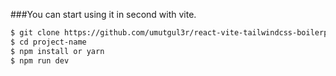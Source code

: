 ###You can start using it in second with vite.

```bash 
$ git clone https://github.com/umutgul3r/react-vite-tailwindcss-boilerplate.git
$ cd project-name
$ npm install or yarn
$ npm run dev
```
